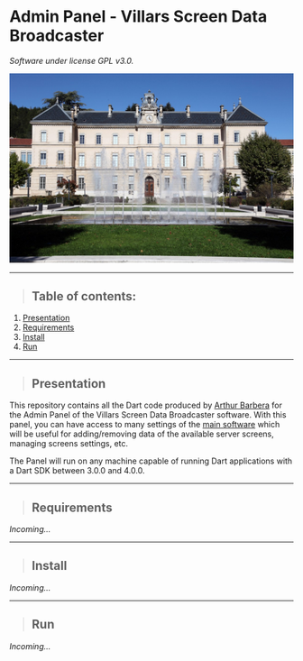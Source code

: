 # Admin Panel - Villars Screen Data Broadcaster
*Software under license GPL v3.0.*

![alt text](https://github.com/Villars-Screen-Data-Broadcaster/admin_panel/blob/dev/web/assets/img/lycee.jpg?raw=true)

---  

> ## Table of contents:
1. [Presentation](#presentation)
2. [Requirements](#requirements)
3. [Install](#install)
4. [Run](#run)

---

> ## Presentation
This repository contains all the Dart code produced by [Arthur Barbera](https://github.com/tarturr) for the Admin Panel of the Villars Screen Data Broadcaster software. With this panel, you can have access to many settings of the [main software](https://github.com/Villars-Screen-Data-Broadcaster/screen_data_broadcaster) which will be useful for adding/removing data of the available server screens, managing screens settings, etc.

The Panel will run on any machine capable of running Dart applications with a Dart SDK between 3.0.0 and 4.0.0.

---

> ## Requirements
*Incoming...*

---

> ## Install
*Incoming...*

---

> ## Run
*Incoming...*

